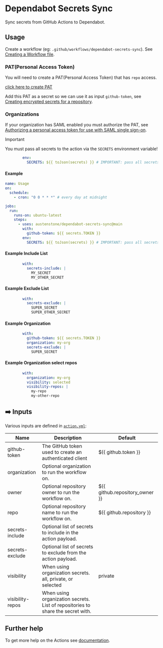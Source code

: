 # Dependabot Secrets Sync

Sync secrets from GitHub Actions to Dependabot.

## Usage
Create a workflow (eg: `.github/workflows/dependabot-secrets-sync`). See [Creating a Workflow file](https://help.github.com/en/articles/configuring-a-workflow#creating-a-workflow-file).


### PAT(Personal Access Token)

You will need to create a PAT(Personal Access Token) that has `repo` access.

[click here to create PAT](https://github.com/settings/tokens/new?description=dependabot-secrets-sync&scopes=repo%2Cadmin%3Aorg)

Add this PAT as a secret so we can use it as input `github-token`, see [Creating encrypted secrets for a repository](https://docs.github.com/en/enterprise-cloud@latest/actions/security-guides/encrypted-secrets#creating-encrypted-secrets-for-a-repository).

### Organizations

If your organization has SAML enabled you must authorize the PAT, see [Authorizing a personal access token for use with SAML single sign-on](https://docs.github.com/en/enterprise-cloud@latest/authentication/authenticating-with-saml-single-sign-on/authorizing-a-personal-access-token-for-use-with-saml-single-sign-on).

> [!IMPORTANT]  
> You must pass all secrets to the action via the `SECRETS` environment variable!

```yml
        env:
          SECRETS: ${{ toJson(secrets) }} # IMPORTANT: pass all secrets to the action
```

#### Example

```yml
name: Usage
on:
  schedule:
    - cron: "0 0 * * *" # every day at midnight

jobs:
  run:
    runs-on: ubuntu-latest
    steps:
      - uses: austenstone/dependabot-secrets-sync@main
        with:
          github-token: ${{ secrets.TOKEN }}
        env:
          SECRETS: ${{ toJson(secrets) }} # IMPORTANT: pass all secrets to the action
```

#### Example Include List
```yml
        with:
          secrets-include: |
            MY_SECRET
            MY_OTHER_SECRET
```

#### Example Exclude List
```yml
        with:
          secrets-exclude: |
            SUPER_SECRET
            SUPER_OTHER_SECRET
```

#### Example Organization
```yml
        with:
          github-token: ${{ secrets.TOKEN }}
          organization: my-org
          secrets-exclude: |
            SUPER_SECRET
```

#### Example Organization select repos
```yml
        with:
          organization: my-org
          visibility: selected
          visibility-repos: |
            my-repo
            my-other-repo
```

## ➡️ Inputs
Various inputs are defined in [`action.yml`](action.yml):

| Name | Description | Default |
| --- | --- | --- |
| github-token | The GitHub token used to create an authenticated client | ${{ github.token }} |
| organization | Optional organization to run the workflow on. |  |
| owner | Optional repository owner to run the workflow on. | ${{ github.repository_owner }} |
| repo | Optional repository name to run the workflow on. | ${{ github.repository }} |
| secrets-include | Optional list of secrets to include in the action payload. |  |
| secrets-exclude | Optional list of secrets to exclude from the action payload. |  |
| visibility | When using organization secrets. all, private, or selected | private |
| visibility-repos | When using organization secrets. List of repositories to share the secret with. |  |

<!-- 
## ⬅️ Outputs
| Name | Description |
| --- | - |
| output | The output. |
-->

## Further help
To get more help on the Actions see [documentation](https://docs.github.com/en/actions).
